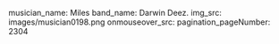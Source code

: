 musician_name: Miles
band_name: Darwin Deez.
img_src: images/musician0198.png
onmouseover_src: 
pagination_pageNumber: 2304